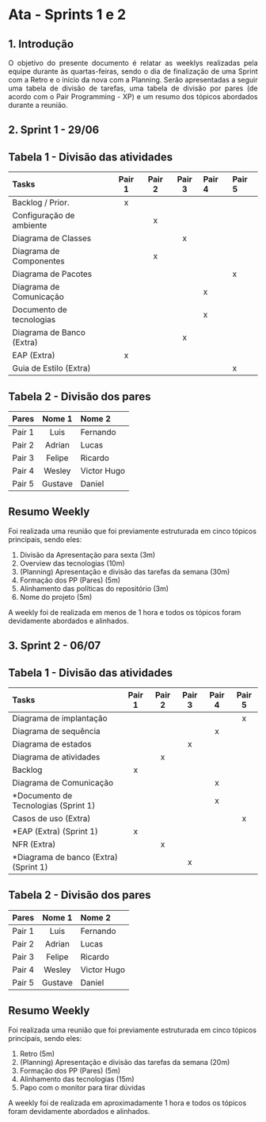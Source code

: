 # Ata - Sprints 1 e 2

## 1. Introdução

<p style="text-align: justify;">
O objetivo do presente documento é relatar as weeklys realizadas pela equipe durante às quartas-feiras, sendo o dia de finalização de uma Sprint com a Retro e o início da nova com a Planning. Serão apresentadas a seguir uma tabela de divisão de tarefas, uma tabela de divisão por pares (de acordo com o Pair Programming - XP) e um resumo dos tópicos abordados durante a reunião.
</p>

## 2. Sprint 1 - 29/06

## Tabela 1 - Divisão das atividades

| Tasks                     | Pair 1 | Pair 2 | Pair 3 | Pair 4 | Pair 5 |
| :------------------------ | :----: | :----: | :----: | :----- | :----- |
| Backlog / Prior.          |   x    |        |        |        |        |
| Configuração de ambiente  |        |   x    |        |        |        |
| Diagrama de Classes       |        |        |   x    |        |        |
| Diagrama de Componentes   |        |   x    |        |        |        |
| Diagrama de Pacotes       |        |        |        |        | x      |
| Diagrama de Comunicação   |        |        |        | x      |        |
| Documento de tecnologias  |        |        |        | x      |        |
| Diagrama de Banco (Extra) |        |        |   x    |        |        |
| EAP (Extra)               |   x    |        |        |        |        |
| Guia de Estilo (Extra)    |        |        |        |        | x      |

## Tabela 2 - Divisão dos pares

| Pares  | Nome 1  | Nome 2      |
| :----- | :-----: | :---------- |
| Pair 1 |  Luis   | Fernando    |
| Pair 2 | Adrian  | Lucas       |
| Pair 3 | Felipe  | Ricardo     |
| Pair 4 | Wesley  | Victor Hugo |
| Pair 5 | Gustave | Daniel      |

## Resumo Weekly

Foi realizada uma reunião que foi previamente estruturada em cinco tópicos principais, sendo eles:

1. Divisão da Apresentação para sexta (3m)
2. Overview das tecnologias (10m)
3. (Planning) Apresentação e divisão das tarefas da semana (30m)
4. Formação dos PP (Pares) (5m)
5. Alinhamento das políticas do repositório (3m)
6. Nome do projeto (5m)

A weekly foi de realizada em menos de 1 hora e todos os tópicos foram devidamente abordados e alinhados.

## 3. Sprint 2 - 06/07

## Tabela 1 - Divisão das atividades

| Tasks                                  | Pair 1 | Pair 2 | Pair 3 | Pair 4 | Pair 5 |
| :------------------------------------- | :----: | :----: | :----: | :----: | :----: |
| Diagrama de implantação                |        |        |        |        |   x    |
| Diagrama de sequência                  |        |        |        |   x    |        |
| Diagrama de estados                    |        |        |   x    |        |        |
| Diagrama de atividades                 |        |   x    |        |        |        |
| Backlog                                |   x    |        |        |        |        |
| Diagrama de Comunicação                |        |        |        |   x    |        |
| \*Documento de Tecnologias (Sprint 1)  |        |        |        |   x    |        |
| Casos de uso (Extra)                   |        |        |        |        |   x    |
| \*EAP (Extra) (Sprint 1)               |   x    |        |        |        |        |
| NFR (Extra)                            |        |   x    |        |        |        |
| \*Diagrama de banco (Extra) (Sprint 1) |        |        |   x    |        |        |

## Tabela 2 - Divisão dos pares

| Pares  | Nome 1  | Nome 2      |
| :----- | :-----: | :---------- |
| Pair 1 |  Luis   | Fernando    |
| Pair 2 | Adrian  | Lucas       |
| Pair 3 | Felipe  | Ricardo     |
| Pair 4 | Wesley  | Victor Hugo |
| Pair 5 | Gustave | Daniel      |

## Resumo Weekly

Foi realizada uma reunião que foi previamente estruturada em cinco tópicos principais, sendo eles:

1. Retro (5m)
2. (Planning) Apresentação e divisão das tarefas da semana (20m)
3. Formação dos PP (Pares) (5m)
4. Alinhamento das tecnologias (15m)
5. Papo com o monitor para tirar dúvidas

A weekly foi de realizada em aproximadamente 1 hora e todos os tópicos foram devidamente abordados e alinhados.
